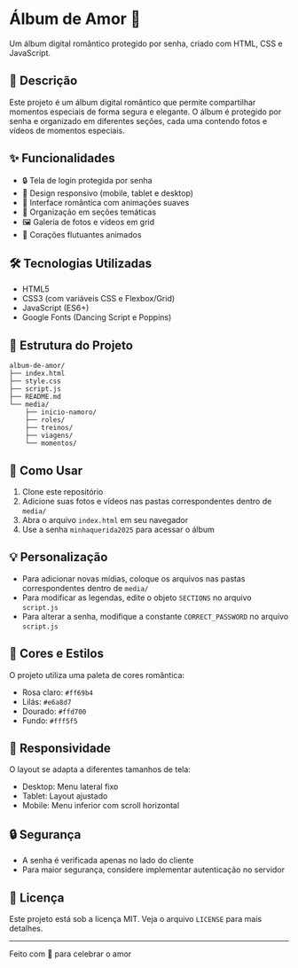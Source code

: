 # Álbum de Amor 💖

Um álbum digital romântico protegido por senha, criado com HTML, CSS e JavaScript.

## 📝 Descrição

Este projeto é um álbum digital romântico que permite compartilhar momentos especiais de forma segura e elegante. O álbum é protegido por senha e organizado em diferentes seções, cada uma contendo fotos e vídeos de momentos especiais.

## ✨ Funcionalidades

- 🔒 Tela de login protegida por senha
- 📱 Design responsivo (mobile, tablet e desktop)
- 🎨 Interface romântica com animações suaves
- 📂 Organização em seções temáticas
- 🖼️ Galeria de fotos e vídeos em grid
- 💝 Corações flutuantes animados

## 🛠️ Tecnologias Utilizadas

- HTML5
- CSS3 (com variáveis CSS e Flexbox/Grid)
- JavaScript (ES6+)
- Google Fonts (Dancing Script e Poppins)

## 📁 Estrutura do Projeto

```
album-de-amor/
├── index.html
├── style.css
├── script.js
├── README.md
└── media/
    ├── inicio-namoro/
    ├── roles/
    ├── treinos/
    ├── viagens/
    └── momentos/
```

## 🚀 Como Usar

1. Clone este repositório
2. Adicione suas fotos e vídeos nas pastas correspondentes dentro de `media/`
3. Abra o arquivo `index.html` em seu navegador
4. Use a senha `minhaquerida2025` para acessar o álbum

## 💡 Personalização

- Para adicionar novas mídias, coloque os arquivos nas pastas correspondentes dentro de `media/`
- Para modificar as legendas, edite o objeto `SECTIONS` no arquivo `script.js`
- Para alterar a senha, modifique a constante `CORRECT_PASSWORD` no arquivo `script.js`

## 🎨 Cores e Estilos

O projeto utiliza uma paleta de cores romântica:
- Rosa claro: `#ff69b4`
- Lilás: `#e6a8d7`
- Dourado: `#ffd700`
- Fundo: `#fff5f5`

## 📱 Responsividade

O layout se adapta a diferentes tamanhos de tela:
- Desktop: Menu lateral fixo
- Tablet: Layout ajustado
- Mobile: Menu inferior com scroll horizontal

## 🔒 Segurança

- A senha é verificada apenas no lado do cliente
- Para maior segurança, considere implementar autenticação no servidor

## 📄 Licença

Este projeto está sob a licença MIT. Veja o arquivo `LICENSE` para mais detalhes.

---

Feito com 💖 para celebrar o amor 